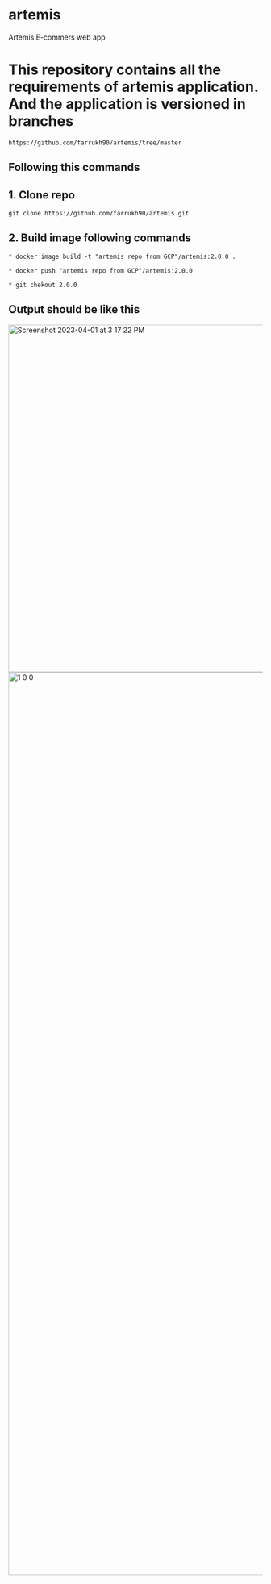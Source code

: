 # artemis
Artemis E-commers web app 
# This repository contains all the requirements of artemis application. And the application is versioned in branches
```
https://github.com/farrukh90/artemis/tree/master
```
## Following this commands 
 ## 1. Clone repo
 ```
 git clone https://github.com/farrukh90/artemis.git
 ```

 ## 2. Build image following commands
 ```
 * docker image build -t "artemis repo from GCP"/artemis:2.0.0 .

 * docker push "artemis repo from GCP"/artemis:2.0.0 

 * git chekout 2.0.0
 ```
 ## Output should be like this
 <img width="689" alt="Screenshot 2023-04-01 at 3 17 22 PM" src="https://user-images.githubusercontent.com/80778542/229955711-2ea1ec12-ebcf-4f58-bb1e-edbc0774ea28.png">
 
 <img width="1792" alt="1 0 0" src="https://github.com/farrukh90/artemis/assets/80778542/b72d27d1-0106-4756-a0bc-6a497b64f937">
